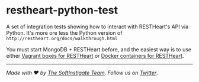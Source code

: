 restheart-python-test
=====================

A set of integration tests showing how to interact with RESTHeart's API via Python.
It's more ore less the Python version of `http://restheart.org/docs/walkthrough.html`

You must start MongoDB +  RESTHeart before, and the easiest way is to use either [Vagrant boxes for RESTHeart](https://github.com/SoftInstigate/restheart-vagrant) or [Docker containers for RESTHeart](https://github.com/SoftInstigate/restheart-docker).

<hr></hr>

_Made with :heart: by [The SoftInstigate Team](http://www.softinstigate.com/). Follow us on [Twitter](https://twitter.com/softinstigate)_.
